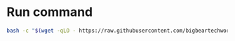 # Run command

```bash
bash -c "$(wget -qLO - https://raw.githubusercontent.com/bigbeartechworld/big-bear-scripts/master/copy-codex-docs-config/run.sh)"
```
